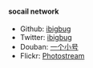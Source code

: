 #### socail network
* Github: [ibigbug](https://github.com/ibigbug)
* Twitter: [ibigbug](https://twitter.com/ibigbug)
* Douban: [一个小号](http://www.douban.com/people/sbsbsbhehehe/)
* Flickr: [Photostream](https://www.flickr.com/photos/ibigbug/)
